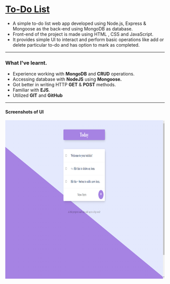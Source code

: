 <a href="https://quiet-ravine-25541.herokuapp.com/"><h1>To-Do List</h1></a>
<ul>
  <li>A simple to-do list web app developed using Node.js, Express & Mongoose as the back-end using MongoDB as database.</li>
  <li>Front-end of the project is made using HTML , CSS and JavaScript.</li>
  <li>It provides simple UI to interact and perform basic operations like add or delete particular to-do and has option to mark as completed.</li>
</ul>
<hr>
<h3>What I've learnt.</h3>
<ul>
  <li>Experience working with <b>MongoDB</b> and <b>CRUD</b> operations.</li>
  <li>Accessing database with <b>NodeJS</b> using <b>Mongoose.</b></li>
  <li>Got better in writing HTTP <b>GET</b> & <b>POST</b> methods.</li>
  <li>Familiar with <b>EJS</b>.</i>
<li>Utilized <b>GIT</b> and <b>GitHub</b.></li>
</ul>
<hr>
<h4>Screenshots of UI</h4>
<img src="https://raw.githubusercontent.com/Premforreal/ToDoList/main/Screenshot%20(99).png" alt="screenshot" height="500" />
